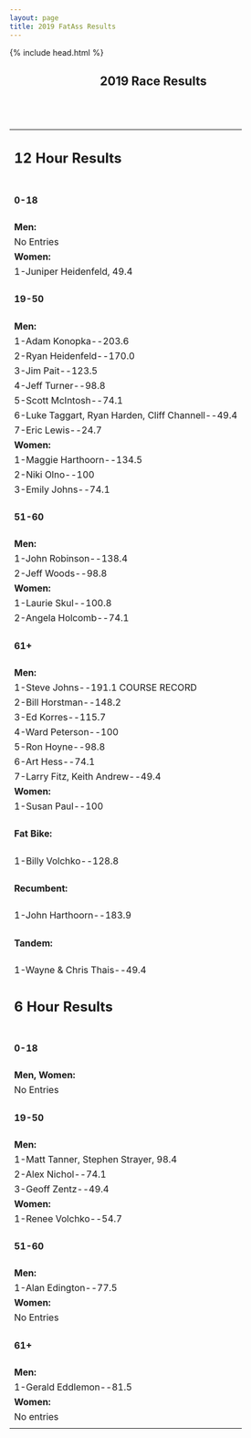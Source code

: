 ```yaml
---
layout: page
title: 2019 FatAss Results
---
```

<html>
{% include head.html %}
<body>


<section id="one" class="main special">
	<div class="container">
		<div class="content">
			<header class="major">
				<h2>2019 Race Results</h2>
			</header>
<table class="tg">
<table class="tg">
<tr><td class="tg-baqh"><h2>12 Hour Results</h2></td></tr>
<tr><td class="tg-baqh"><h4>0-18</h4></td></tr>
<tr><td class="tg-baqh"><b>Men:</b></td></tr>
<tr><td class="tg-baqh">No Entries</td></tr>
<tr><td class="tg-baqh"><b>Women:</b></td></tr>
<tr><td class="tg-baqh">1-Juniper Heidenfeld, 49.4</td></tr>
<tr><td class="tg-baqh"><h4>19-50</h4></td></tr>
<tr><td class="tg-baqh"><b>Men:</b></td></tr>
<tr><td class="tg-baqh">1-Adam Konopka--203.6</td></tr>
<tr><td class="tg-baqh">2-Ryan Heidenfeld--170.0</td></tr>
<tr><td class="tg-baqh">3-Jim Pait--123.5</td></tr>
<tr><td class="tg-baqh">4-Jeff Turner--98.8</td></tr>
<tr><td class="tg-baqh">5-Scott McIntosh--74.1</td></tr>
<tr><td class="tg-baqh">6-Luke Taggart, Ryan Harden, Cliff Channell--49.4</td></tr>
<tr><td class="tg-baqh">7-Eric Lewis--24.7</td></tr>
<tr><td class="tg-baqh"><b>Women:</b></td></tr>
<tr><td class="tg-baqh">1-Maggie Harthoorn--134.5</td></tr>
<tr><td class="tg-baqh">2-Niki Olno--100</td></tr>
<tr><td class="tg-baqh">3-Emily Johns--74.1</td></tr>
<tr><td class="tg-baqh"><h4>51-60</h4></td></tr>
<tr><td class="tg-baqh"><b>Men:</b></td></tr>
<tr><td class="tg-baqh">1-John Robinson--138.4</td></tr>
<tr><td class="tg-baqh">2-Jeff Woods--98.8</td></tr>
<tr><td class="tg-baqh"><b>Women:</b></td></tr>
<tr><td class="tg-baqh">1-Laurie Skul--100.8</td></tr>
<tr><td class="tg-baqh">2-Angela Holcomb--74.1</td></tr>
<tr><td class="tg-baqh"><h4>61+</h4></td></tr>
<tr><td class="tg-baqh"><b>Men:</b></td></tr>
<tr><td class="tg-baqh">1-Steve Johns--191.1 COURSE RECORD</td></tr>
<tr><td class="tg-baqh">2-Bill Horstman--148.2</td></tr>
<tr><td class="tg-baqh">3-Ed Korres--115.7</td></tr>
<tr><td class="tg-baqh">4-Ward Peterson--100</td></tr>
<tr><td class="tg-baqh">5-Ron Hoyne--98.8</td></tr>
<tr><td class="tg-baqh">6-Art Hess--74.1</td></tr>
<tr><td class="tg-baqh">7-Larry Fitz, Keith Andrew--49.4</td></tr>
<tr><td class="tg-baqh"><b>Women:</b></td></tr>
<tr><td class="tg-baqh">1-Susan Paul--100</td></tr>
<tr><td class="tg-baqh"><h4>Fat Bike:</h4></td></tr>
<tr><td class="tg-baqh">1-Billy Volchko--128.8</td></tr>
<tr><td class="tg-baqh"><h4>Recumbent:</h4></td></tr>
<tr><td class="tg-baqh">1-John Harthoorn--183.9</td></tr>
<tr><td class="tg-baqh"><h4>Tandem:</h4></td></tr>
<tr><td class="tg-baqh">1-Wayne & Chris Thais--49.4</td></tr>
<tr><td class="tg-baqh"><h2>6 Hour Results</h2></td></tr>
<tr><td class="tg-baqh"><h4>0-18</h4></td></tr>
<tr><td class="tg-baqh"><b>Men, Women:</b></td></tr>
<tr><td class="tg-baqh">No Entries</td></tr>
<tr><td class="tg-baqh"><h4>19-50</h4></td></tr>
<tr><td class="tg-baqh"><b>Men:</b></td></tr>
<tr><td class="tg-baqh">1-Matt Tanner, Stephen Strayer, 98.4</td></tr>
<tr><td class="tg-baqh">2-Alex Nichol--74.1</td></tr>
<tr><td class="tg-baqh">3-Geoff Zentz--49.4</td></tr>
<tr><td class="tg-baqh"><b>Women:</b></td></tr>
<tr><td class="tg-baqh">1-Renee Volchko--54.7</td></tr>
<tr><td class="tg-baqh"><h4>51-60</h4></td></tr>
<tr><td class="tg-baqh"><b>Men:</b></td></tr>
<tr><td class="tg-baqh">1-Alan Edington--77.5</td></tr>
<tr><td class="tg-baqh"><b>Women:</b></td></tr>
<tr><td class="tg-baqh">No Entries</td></tr>
<tr><td class="tg-baqh"><h4>61+</h4></td></tr>
<tr><td class="tg-baqh"><b>Men:</b></td></tr>
<tr><td class="tg-baqh">1-Gerald Eddlemon--81.5</td></tr>
<tr><td class="tg-baqh"><b>Women:</b></td></tr>
<tr><td class="tg-baqh">No entries</td></tr>
<tr><td class="tg-baqh">
